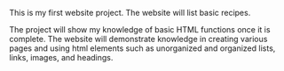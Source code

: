 This is my first website project. The website will list basic recipes.

The project will show my knowledge of basic HTML functions once it is
complete. The website will demonstrate knowledge in creating various
pages and using html elements such as unorganized and organized lists,
links, images, and headings.